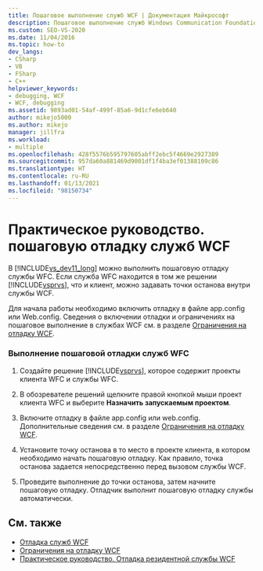 ```yaml
---
title: Пошаговое выполнение служб WCF | Документация Майкрософт
description: Пошаговое выполнение служб Windows Communication Foundation (WCF). Если служба WCF находится в том же решении Visual Studio, что и клиент, можно задавать точки останова внутри нее.
ms.custom: SEO-VS-2020
ms.date: 11/04/2016
ms.topic: how-to
dev_langs:
- CSharp
- VB
- FSharp
- C++
helpviewer_keywords:
- debugging, WCF
- WCF, debugging
ms.assetid: 9893ad01-54af-499f-85a6-9d1cfe6eb640
author: mikejo5000
ms.author: mikejo
manager: jillfra
ms.workload:
- multiple
ms.openlocfilehash: 428f5576b595797605abff2ebc5f4669e2927389
ms.sourcegitcommit: 957da60a881469d9001df1f4ba3ef01388109c86
ms.translationtype: HT
ms.contentlocale: ru-RU
ms.lasthandoff: 01/13/2021
ms.locfileid: "98150734"
---
```

# <a name="how-to-step-into-wcf-services"></a>Практическое руководство. пошаговую отладку служб WCF
В [!INCLUDE[vs_dev11_long](../data-tools/includes/vs_dev11_long_md.md)] можно выполнить пошаговую отладку службы WFC. Если служба WFC находится в том же решении [!INCLUDE[vsprvs](../code-quality/includes/vsprvs_md.md)], что и клиент, можно задавать точки останова внутри службы WCF.

 Для начала работы необходимо включить отладку в файле app.config или Web.config. Сведения о включении отладки и ограничениях на пошаговое выполнение в службах WCF см. в разделе [Ограничения на отладку WCF](../debugger/limitations-on-wcf-debugging.md).

### <a name="to-step-into-a-wcf-service"></a>Выполнение пошаговой отладки служб WFC

1. Создайте решение [!INCLUDE[vsprvs](../code-quality/includes/vsprvs_md.md)], которое содержит проекты клиента WFC и службы WFC.

2. В обозревателе решений щелкните правой кнопкой мыши проект клиента WFC и выберите **Назначить запускаемым проектом**.

3. Включите отладку в файле app.config или web.config. Дополнительные сведения см. в разделе [Ограничения на отладку WCF](../debugger/limitations-on-wcf-debugging.md).

4. Установите точку останова в то место в проекте клиента, в котором необходимо начать пошаговую отладку. Как правило, точка останова задается непосредственно перед вызовом службы WCF.

5. Проведите выполнение до точки останова, затем начните пошаговую отладку. Отладчик выполнит пошаговую отладку службы автоматически.

## <a name="see-also"></a>См. также
- [Отладка служб WCF](../debugger/debugging-wcf-services.md)
- [Ограничения на отладку WCF](../debugger/limitations-on-wcf-debugging.md)
- [Практическое руководство. Отладка резидентной службы WCF](../debugger/how-to-debug-a-self-hosted-wcf-service.md)